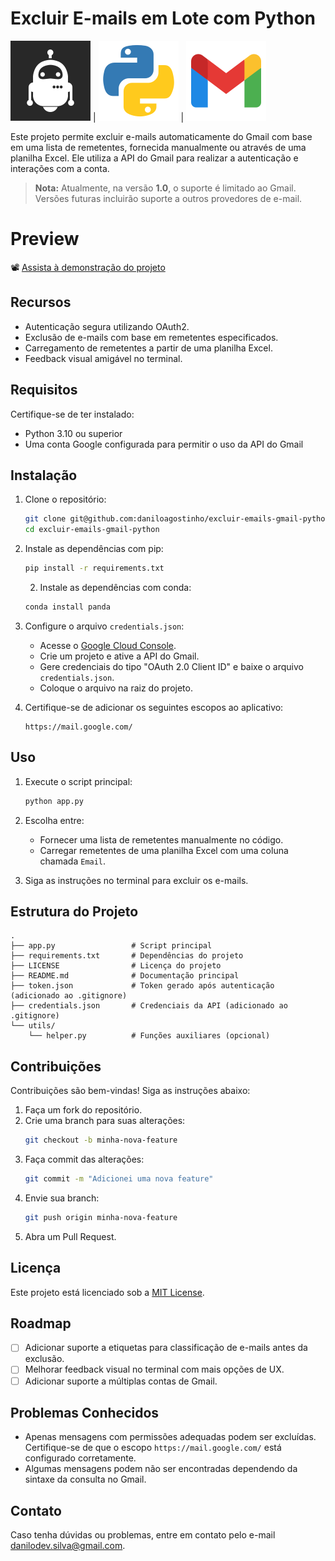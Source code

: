 # Excluir E-mails em Lote com Python

![Robô Excluir e-mails](https://raw.githubusercontent.com/daniloagostinho/excluir-emails-gmail-python/refs/heads/main/images/robot.png) | ![Python](https://raw.githubusercontent.com/daniloagostinho/excluir-emails-gmail-python/refs/heads/main/images/python.png) | ![Gmail](https://raw.githubusercontent.com/daniloagostinho/excluir-emails-gmail-python/refs/heads/main/images/gmail.png)

Este projeto permite excluir e-mails automaticamente do Gmail com base em uma lista de remetentes, fornecida manualmente ou através de uma planilha Excel. Ele utiliza a API do Gmail para realizar a autenticação e interações com a conta.

> **Nota:** Atualmente, na versão **1.0**, o suporte é limitado ao Gmail. Versões futuras incluirão suporte a outros provedores de e-mail.

# Preview


📽️ [Assista à demonstração do projeto](https://www.youtube.com/watch?v=3LqN2DL2o2E)


## Recursos
- Autenticação segura utilizando OAuth2.
- Exclusão de e-mails com base em remetentes especificados.
- Carregamento de remetentes a partir de uma planilha Excel.
- Feedback visual amigável no terminal.

## Requisitos
Certifique-se de ter instalado:
- Python 3.10 ou superior
- Uma conta Google configurada para permitir o uso da API do Gmail

## Instalação

1. Clone o repositório:
   ```bash
   git clone git@github.com:daniloagostinho/excluir-emails-gmail-python.git
   cd excluir-emails-gmail-python
   ```

2. Instale as dependências com pip:
   ```bash
   pip install -r requirements.txt
   ```

   2. Instale as dependências com conda:
   ```bash
   conda install panda
   ```

3. Configure o arquivo `credentials.json`:
   - Acesse o [Google Cloud Console](https://console.cloud.google.com/).
   - Crie um projeto e ative a API do Gmail.
   - Gere credenciais do tipo "OAuth 2.0 Client ID" e baixe o arquivo `credentials.json`.
   - Coloque o arquivo na raiz do projeto.

4. Certifique-se de adicionar os seguintes escopos ao aplicativo:
   ```plaintext
   https://mail.google.com/
   ```

## Uso

1. Execute o script principal:
   ```bash
   python app.py
   ```

2. Escolha entre:
   - Fornecer uma lista de remetentes manualmente no código.
   - Carregar remetentes de uma planilha Excel com uma coluna chamada `Email`.

3. Siga as instruções no terminal para excluir os e-mails.

## Estrutura do Projeto

```
.
├── app.py                 # Script principal
├── requirements.txt       # Dependências do projeto
├── LICENSE                # Licença do projeto
├── README.md              # Documentação principal
├── token.json             # Token gerado após autenticação (adicionado ao .gitignore)
├── credentials.json       # Credenciais da API (adicionado ao .gitignore)
└── utils/
    └── helper.py          # Funções auxiliares (opcional)
```

## Contribuições

Contribuições são bem-vindas! Siga as instruções abaixo:

1. Faça um fork do repositório.
2. Crie uma branch para suas alterações:
   ```bash
   git checkout -b minha-nova-feature
   ```
3. Faça commit das alterações:
   ```bash
   git commit -m "Adicionei uma nova feature"
   ```
4. Envie sua branch:
   ```bash
   git push origin minha-nova-feature
   ```
5. Abra um Pull Request.

## Licença

Este projeto está licenciado sob a [MIT License](LICENSE).

## Roadmap
- [ ] Adicionar suporte a etiquetas para classificação de e-mails antes da exclusão.
- [ ] Melhorar feedback visual no terminal com mais opções de UX.
- [ ] Adicionar suporte a múltiplas contas de Gmail.

## Problemas Conhecidos
- Apenas mensagens com permissões adequadas podem ser excluídas. Certifique-se de que o escopo `https://mail.google.com/` está configurado corretamente.
- Algumas mensagens podem não ser encontradas dependendo da sintaxe da consulta no Gmail.

## Contato
Caso tenha dúvidas ou problemas, entre em contato pelo e-mail [danilodev.silva@gmail.com](mailto:danilodev.silva@gmail.com).

